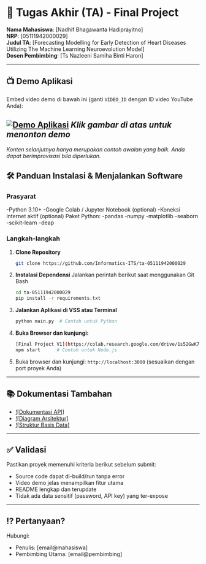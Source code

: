 # 🏁 Tugas Akhir (TA) - Final Project

**Nama Mahasiswa**: [Nadhif Bhagawanta Hadiprayitno]  
**NRP**: [05111942000029]  
**Judul TA**: [Forecasting Modelling for Early Detection of Heart Diseases Utilizing The Machine 
Learning Neuroevolution Model]  
**Dosen Pembimbing**: [Ts Nazleeni Samiha Binti Haron]  

---

## 📺 Demo Aplikasi  
Embed video demo di bawah ini (ganti `VIDEO_ID` dengan ID video YouTube Anda):  

[![Demo Aplikasi](https://i.ytimg.com/vi/zIfRMTxRaIs/maxresdefault.jpg)](https://youtu.be/nHRmQFsV8iQ)
*Klik gambar di atas untuk menonton demo*
---

*Konten selanjutnya hanya merupakan contoh awalan yang baik. Anda dapat berimprovisasi bila diperlukan.*

## 🛠 Panduan Instalasi & Menjalankan Software  

### Prasyarat  
-Python 3.10+
-Google Colab / Jupyter Notebook (optional)
-Koneksi internet aktif (optional)
Paket Python:
-pandas
-numpy
-matplotlib
-seaborn
-scikit-learn
-deap

### Langkah-langkah  
1. **Clone Repository**  
   ```bash
   git clone https://github.com/Informatics-ITS/ta-05111942000029
   ```
2. **Instalasi Dependensi**
Jalankan perintah berikut saat menggunakan Git Bash

   ```bash
   cd ta-05111942000029
   pip install -r requirements.txt
   ```
3. **Jalankan Aplikasi di VSS atau Terminal**
   ```bash
   python main.py  # Contoh untuk Python
   ```
4. **Buka Browser dan kunjungi:**
   ```bash
   [Final Project V1](https://colab.research.google.com/drive/1s52GwK7zvLlUNvoFBl_W4ELWdSuvIHr6?usp=sharing)  # Contoh untuk Python
   npm start      # Contoh untuk Node.js
   ```
5. Buka browser dan kunjungi: `http://localhost:3000` (sesuaikan dengan port proyek Anda)

---

## 📚 Dokumentasi Tambahan

- [![Dokumentasi API]](docs/api.md)
- [![Diagram Arsitektur]](docs/architecture.png)
- [![Struktur Basis Data]](docs/database_schema.sql)

---

## ✅ Validasi

Pastikan proyek memenuhi kriteria berikut sebelum submit:
- Source code dapat di-build/run tanpa error
- Video demo jelas menampilkan fitur utama
- README lengkap dan terupdate
- Tidak ada data sensitif (password, API key) yang ter-expose

---

## ⁉️ Pertanyaan?

Hubungi:
- Penulis: [email@mahasiswa]
- Pembimbing Utama: [email@pembimbing]
